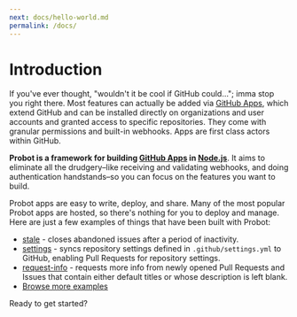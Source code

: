 ```yaml
---
next: docs/hello-world.md
permalink: /docs/
---
```


# Introduction

If you've ever thought, "wouldn't it be cool if GitHub could…"; imma stop you right there. Most features can actually be added via [GitHub Apps](https://developer.github.com/apps/), which extend GitHub and can be installed directly on organizations and user accounts and granted access to specific repositories. They come with granular permissions and built-in webhooks. Apps are first class actors within GitHub.

**Probot is a framework for building [GitHub Apps](http://developer.github.com/apps) in [Node.js](https://nodejs.org/)**. It aims to eliminate all the drudgery–like receiving and validating webhooks, and doing authentication handstands–so you can focus on the features you want to build.

Probot apps are easy to write, deploy, and share. Many of the most popular Probot apps are hosted, so there's nothing for you to deploy and manage. Here are just a few examples of things that have been built with Probot:

- [stale](https://github.com/probot/stale) - closes abandoned issues after a period of inactivity.
- [settings](https://github.com/probot/settings) - syncs repository settings defined in `.github/settings.yml` to GitHub, enabling Pull Requests for repository settings.
- [request-info](https://github.com/behaviorbot/request-info) - requests more info from newly opened Pull Requests and Issues that contain either default titles or whose description is left blank.
- [Browse more examples](https://github.com/search?q=topic%3Aprobot-app&type=Repositories)

Ready to get started?
